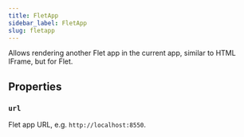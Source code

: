 ```yaml
---
title: FletApp
sidebar_label: FletApp
slug: fletapp
---
```


Allows rendering another Flet app in the current app, similar to HTML IFrame, but for Flet.

## Properties

### `url`

Flet app URL, e.g. `http://localhost:8550`.